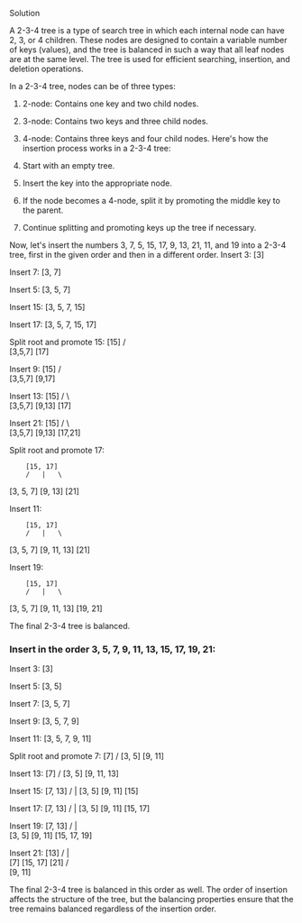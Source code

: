 Solution

A 2-3-4 tree is a type of search tree in which each internal node can have 2, 3, or 4 children. These nodes are designed to contain a variable number of keys (values), and the tree is balanced in such a way that all leaf nodes are at the same level. The tree is used for efficient searching, insertion, and deletion operations.

In a 2-3-4 tree, nodes can be of three types:

1. 2-node: Contains one key and two child nodes.
2. 3-node: Contains two keys and three child nodes.
3. 4-node: Contains three keys and four child nodes.
Here's how the insertion process works in a 2-3-4 tree:

1. Start with an empty tree.
2. Insert the key into the appropriate node.
3. If the node becomes a 4-node, split it by promoting the middle key to the parent.
4. Continue splitting and promoting keys up the tree if necessary.

Now, let's insert the numbers 3, 7, 5, 15, 17, 9, 13, 21, 11, and 19 into a 2-3-4 tree, first in the given order and then in a different order.
Insert 3:
[3]

Insert 7:
[3, 7]

Insert 5:
[3, 5, 7]

Insert 15:
[3, 5, 7, 15]

Insert 17:
[3, 5, 7, 15, 17]

Split root and promote 15:
    [15]
    /  \
[3,5,7] [17]

Insert 9:
    [15]
    /  \
[3,5,7] [9,17]

Insert 13:
       [15]
    /    \      \
[3,5,7] [9,13] [17]

Insert 21:
       [15]
    /    \      \
[3,5,7] [9,13] [17,21]

Split root and promote 17:

        [15, 17]
        /   |   \
[3, 5, 7] [9, 13] [21]


Insert 11:

        [15, 17]
        /   |   \
[3, 5, 7] [9, 11, 13] [21]


Insert 19:

        [15, 17]
        /   |   \
[3, 5, 7] [9, 11, 13] [19, 21]


The final 2-3-4 tree is balanced.



### Insert in the order 3, 5, 7, 9, 11, 13, 15, 17, 19, 21:

Insert 3:
[3]

Insert 5:
[3, 5]

Insert 7:
[3, 5, 7]

Insert 9:
[3, 5, 7, 9]

Insert 11:
[3, 5, 7, 9, 11]

Split root and promote 7:
    [7]
    /
[3, 5] [9, 11]

Insert 13:
    [7]
    /
[3, 5] [9, 11, 13]

Insert 15:
    [7, 13]
    /   |
[3, 5] [9, 11] [15]

Insert 17:
    [7, 13]
    /   |
[3, 5] [9, 11] [15, 17]

Insert 19:
        [7, 13]
     /  |       \
[3, 5] [9, 11] [15, 17, 19]

Insert 21:
     [13]
     / | \
[7] [15, 17] [21]
/ \
[9, 11]

The final 2-3-4 tree is balanced in this order as well. The order of insertion affects the structure of the tree, but the balancing properties ensure that the tree remains balanced regardless of the insertion order.